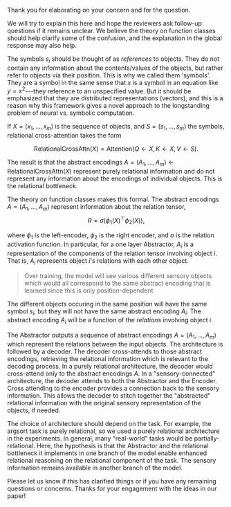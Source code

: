 Thank you for elaborating on your concern and for the question.

We will try to explain this here and hope the reviewers ask follow-up questions if it remains unclear. We believe the theory on function classes should help clarify some of the confusion, and the explanation in the global response may also help. 

The symbols $s_i$ should be thought of as *references* to objects. They do not contain any information about the contents/values of the objects, but rather refer to objects via their position. This is why we called them 'symbols'. They are a symbol in the same sense that $x$ is a symbol in an equation like $y = x^2$---they reference to an unspecified value. But it should be emphasized that they are distributed representations (vectors), and this is a reason why this framework gives a novel approach to the longstanding problem of neural vs. symbolic computation.

If $X = (x_1, \ldots, x_m)$ is the sequence of objects, and $S = (s_1, \ldots, s_m)$ the symbols, relational cross-attention takes the form

$$\mathrm{RelationalCrossAttn}(X) = \mathrm{Attention}(Q \gets X, K \gets X, V \gets S).$$

The result is that the abstract encodings $A = (A_1, \ldots, A_m) \gets \mathrm{RelationalCrossAttn}(X)$ represent purely relational information and do not represent any information about the encodings of individual objects. This is the relational bottleneck.

The theory on function classes makes this formal. The abstract encodings $A = (A_1, \ldots, A_m)$ represent information about the relation tensor,
$$
R = \sigma(\phi_1(X)^\top \phi_2(X)),
$$

where $\phi_1$ is the left-encoder, $\phi_2$ is the right encoder, and $\sigma$ is the relation activation function. In particular, for a one layer Abstractor, $A_i$ is a representation of the components of the relation tensor involving object $i$. That is, $A_i$ represents object $i$'s relations with each other object.


> Over training, the model will see various different sensory objects which would all correspond to the same abstract encoding that is learned since this is only position-dependent.

The different objects occuring in the same position will have the same symbol $s_i$, but they will not have the same abstract encoding $A_i$. The abstract encoding $A_i$ will be a function of the *relations* involving object $i$.

The Abstractor outputs a sequence of abstract encodings $A = (A_1, \ldots, A_m)$ which represent the relations between the input objects. The architecture is followed by a decoder. The decoder cross-attends to those abstract encodings, retrieving the relational information which is relevant to the decoding process. In a purely relational architecture, the decoder would cross-attend only to the abstract encodings $A$. In a "sensory-connected" architecture, the decoder attends to both the Abstractor and the Encoder. Cross attending to the encoder provides a connection back to the sensory information. This allows the decoder to stitch together the "abstracted" relational information with the original sensory representation of the objects, if needed.

The choice of architecture should depend on the task. For example, the argsort task is purely relational, so we used a purely relational architecture in the experiments. In general, many "real-world" tasks would be partially-relational. Here, the hypothesis is that the Abstractor and the relational bottleneck it implements in one branch of the model enable enhanced relational reasoning on the relational component of the task. The sensory information remains available in another branch of the model.

Please let us know if this has clarified things or if you have any remaining questions or concerns. Thanks for your engagement with the ideas in our paper!
